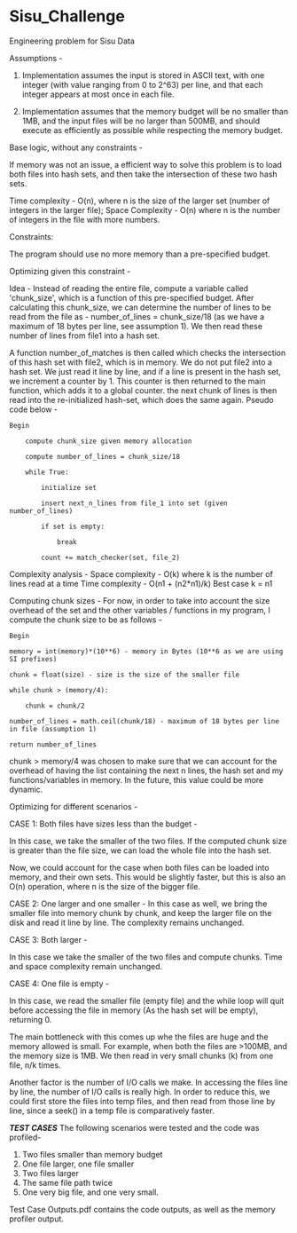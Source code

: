# Sisu_Challenge

Engineering problem for Sisu Data

Assumptions - 

1. Implementation assumes the input is stored in ASCII text, with one integer (with value ranging from 0 to 2^63) per line, and that each integer appears at most once in each file.

2. Implementation assumes that the memory budget will be no smaller than 1MB, and the input files will be no larger than 500MB, and should execute as efficiently as possible while respecting the memory budget.

Base logic, without any constraints - 

If memory was not an issue, a efficient way to solve this problem is to load both files into hash sets, and then take the intersection of these two hash sets. 

Time complexity - O(n), where n is the size of the larger set (number of integers in the larger file);
Space Complexity - O(n) where n is the number of integers in the file with more numbers. 

Constraints:

The program should use no more memory than a pre-specified budget.

Optimizing given this constraint - 

Idea - Instead of reading the entire file, compute a variable called 'chunk_size', which is a function of this pre-specified budget. After calculating this chunk_size, we can determine the number of lines to be read from the file as - number_of_lines = chunk_size/18 (as we have a maximum of 18 bytes per line, see assumption 1). We then read these number of lines from file1 into a hash set. 

A function number_of_matches is then called which checks the intersection of this hash set with file2, which is in memory. We do not put file2 into a hash set. We just read it line by line, and if a line is present in the hash set, we increment a counter by 1. This counter is then returned to the main function, which adds it to a global counter. the next chunk of lines is then read into the re-initialized hash-set, which does the same again. Pseudo code below - 


    Begin 

        compute chunk_size given memory allocation 
    
        compute number_of_lines = chunk_size/18
    
        while True:
    
            initialize set
        
            insert next_n_lines from file_1 into set (given number_of_lines)
            
            if set is empty:
            
                break
                
            count += match_checker(set, file_2)


Complexity analysis - 
    Space complexity - O(k) where k is the number of lines read at a time
    Time complexity - O(n1 + (n2*n1)/k)  Best case  k = n1 

Computing chunk sizes - 
    For now, in order to take into account the size overhead of the set and the other variables / functions in my program, I compute the chunk size to be as follows - 
    
    Begin
    
    memory = int(memory)*(10**6) - memory in Bytes (10**6 as we are using SI prefixes)
    
    chunk = float(size) - size is the size of the smaller file
    
    while chunk > (memory/4):                
    
        chunk = chunk/2
        
    number_of_lines = math.ceil(chunk/18) - maximum of 18 bytes per line in file (assumption 1)
    
    return number_of_lines
    
chunk > memory/4 was chosen to make sure that we can account for the overhead of having the list containing the next n lines, the hash set and my functions/variables in memory. In the future, this value could be more dynamic. 

Optimizing for different scenarios  - 

CASE 1: Both files have sizes less than the budget - 

In this case, we take the smaller of the two files. If the computed chunk size is greater than the file size, we can load the whole file into the hash set. 

Now, we could account for the case when both files can be loaded into memory, and their own sets. This would be slightly faster, but this is also an O(n) operation, where n is the size of the bigger file. 


CASE 2: One larger and one smaller - 
In this case as well, we bring the smaller file into memory chunk by chunk, and keep the larger file on the disk and read it line by line. The complexity remains unchanged. 

CASE 3: Both larger - 

In this case we take the smaller of the two files and compute chunks. Time and space complexity remain unchanged. 

CASE 4: One file is empty - 

In this case, we read the smaller file (empty file) and the while loop will quit before accessing the file in memory (As the hash set will be empty), returning 0. 

The main bottleneck with this comes up whe the files are huge and the memory allowed is small. For example, when both the files are >100MB, and the memory size is 1MB. We then read in very small chunks (k) from one file, n/k times. 

Another factor is the number of I/O calls we make. In accessing the files line by line, the number of I/O calls is really high. In order to reduce this, we could first store the files into temp files, and then read from those line by line, since a seek() in a temp file is comparatively faster. 


***********************TEST CASES***********************
The following scenarios were tested and the code was profiled- 

1. Two files smaller than memory budget
2. One file larger, one file smaller
3. Two files larger
4. The same file path twice
5. One very big file, and one very small. 

Test Case Outputs.pdf contains the code outputs, as well as the memory profiler output. 



                
    





        

        
            


